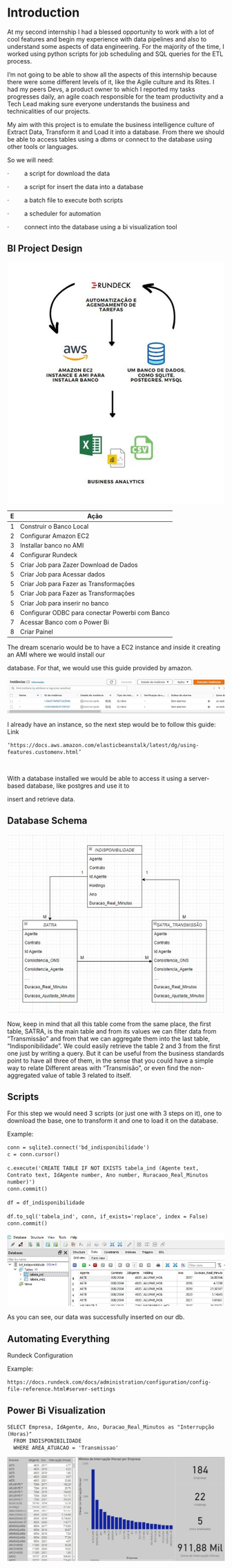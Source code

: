 # Introduction

At my second internship I had a blessed opportunity to work with a lot of cool features and begin my experience with data pipelines and also to understand some aspects of data engineering. For the majority of the time, I worked using python scripts for job scheduling and SQL queries for the ETL process.

I’m not going to be able to show all the aspects of this internship because there were some different levels of it, like the Agile culture and its Rites. I had my peers Devs, a product owner to which I reported my tasks progresses daily, an agile coach responsible for the team productivity and a Tech Lead making sure everyone understands the business and technicalities of our projects.

My aim with this project is to emulate the business intelligence culture of Extract Data, Transform it and Load it into a database. From there we should be able to access tables using a dbms or connect to the database using other tools or languages.

So we will need:

·         a script for download the data

·         a script for insert the data into a database

·         a batch file to execute both scripts

·         a scheduler for automation

·         connect into the database using a bi visualization tool



## BI Project Design

![](my_images/exe1.jpg)

| E  | Ação |
| ------------- | ------------- |
| 1  | Construir o Banco Local |
| 2 | Configurar Amazon EC2  |
| 3 | Installar banco no AMI  |
| 4 | Configurar Rundeck  |
| 5 | Criar Job para Zazer Download de Dados  |
| 5 | Criar Job para Acessar dados  | 
| 5 | Criar Job para Fazer as Transformações |
| 5 | Criar Job para Fazer as Transformações |
| 5 | Criar Job para inserir no banco |
| 6 | Configurar ODBC para conectar Powerbi com Banco |
| 7 | Acessar Banco com o Power Bi |
| 8 | Criar Painel |

The dream scenario would be to have a EC2 instance and inside it creating an AMI where we would install our

database. For that, we would use this guide provided by amazon.

![](my_images/exe3.jpg)

I already have an instance, so the next step would be to follow this guide:
Link
```
‘https://docs.aws.amazon.com/elasticbeanstalk/latest/dg/using-features.customenv.html’
```
 

With a database installed we would be able to access it using a server-based database, like postgres and use it to

insert and retrieve data.

## Database Schema

![](my_images/exe4.jpg)

Now, keep in mind that all this table come from the same place, the first table, SATRA, is the main table and from its values we can filter data from “Transmissão” and from that we can aggregate them into the last table, “Indisponibilidade”. We could easily retrieve the table 2 and 3 from the first one just by writing a query. But it can be useful from the business standards point to have all three of them, in the sense that you could have a simple way to relate Different areas with “Transmisão”, or even find the non-aggregated value of table 3 related to itself.

## Scripts

For this step we would need 3 scripts (or just one with 3 steps on it), one to download the base, one to transform it and one to load it on the database.

Example:
```
conn = sqlite3.connect('bd_indisponibilidade')
c = conn.cursor()

c.execute('CREATE TABLE IF NOT EXISTS tabela_ind (Agente text, Contrato text, IdAgente number, Ano number, Ruracaoo_Real_Minutos number)')
conn.commit()

df = df_indisponibilidade

df.to_sql('tabela_ind', conn, if_exists='replace', index = False)
conn.commit()
```

![](my_images/exe2.jpg)

As you can see, our data was successfully inserted on our db.

## Automating Everything

Rundeck Configuration

Example:

```
https://docs.rundeck.com/docs/administration/configuration/config-file-reference.html#server-settings
```

## Power Bi Visualization

```
SELECT Empresa, IdAgente, Ano, Duracao_Real_Minutos as "Interrupção (Horas)"
  FROM INDISPONIBILIDADE
  WHERE AREA_ATUACAO = 'Transmissao'
```

![](my_images/exe5.jpg)


